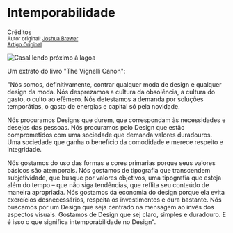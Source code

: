 Intemporabilidade
=================
Créditos<br/>
<small>Autor original: [Joshua Brewer](http://52weeksofux.com/)<br/>[Artigo Original](http://52weeksofux.com/post/832646183/timelessness)</small>

![Casal lendo próximo à lagoa](http://media.tumblr.com/tumblr_l5tdlkRCDo1qz7ace.jpg "Casal lendo próximo à lagoa")

Um extrato do livro "The Vignelli Canon":

"Nós somos, definitivamente, contrar qualquer moda de design e qualquer design da moda. Nós desprezamos a cultura da obsolência, a cultura do gasto, o culto ao efêmero. Nós detestamos a demanda por soluções temporátias, o gasto de energias e capital só pela novidade.

Nós procuramos Designs que durem, que correspondam às necessidades e desejos das pessoas. Nós procuramos pelo Design que estão comprometidos com uma sociedade que demanda valores duradouros. Uma sociedade que ganha o benefício da comodidade e merece respeito e integridade.

Nós gostamos do uso das formas e cores primarias porque seus valores básicos são atemporais. Nós gostamos de tipografia que transcendem subjetividade, que busque por valores objetivos, uma tipografia que esteja além do tempo &ndash; que não siga tendências, que reflita seu conteúdo de maneira apropriada. Nós gostamos da economia do design porque ela evita exercícios desnecessários, respeita os investimentos e dura bastante. Nós buscamos por um Design que seja centrado na mensagem ao invés dos aspectos visuais. Gostamos de Design que sej claro, simples e duradouro. E é isso o que significa intemporabilidade no Design".